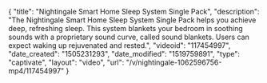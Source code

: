{
    "title": "Nightingale Smart Home Sleep System Single Pack",
    "description": "The Nightingale Smart Home Sleep System Single Pack helps you achieve deep, refreshing sleep. This system blankets your bedroom in soothing sounds with a proprietary sound curve, called sound blankets. Users can expect waking up rejuvenated and rested.",
    "videoid": "117454997",
    "date_created": "1505231293",
    "date_modified": "1519759891",
    "type": "captivate",
    "layout": "video",
    "url": "\/v\/nightingale-1062596756-mp4\/117454997"
}